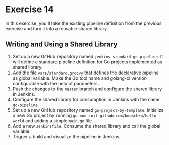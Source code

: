# Exercise 14

In this exercise, you'll take the existing pipeline definition from the previous exercise and turn it into a reusable shared library.

## Writing and Using a Shared Library

1. Set up a new GitHub repository named `jenkins-standard-go-pipeline`. It will define a standard pipeline definition for Go projects implemented as shared library.
2. Add the file `vars/standard.groovy` that defines the declarative pipeline as global variable. Make the Go tool name and golang-ci version configurable with the help of parameters.
3. Push the changes to the `master` branch and configure the shared library in Jenkins.
4. Configure the shared library for consumption in Jenkins with the name `go-pipeline`.
5. Set up a new GitHub repository named `go-project-by-template`. Initialize a new Go project by running `go mod init github.com/bmuschko/hello-world` and adding a simple `main.go` file.
6. Add a new `Jenkinsfile`. Consume the shared library and call the global variable.
7. Trigger a build and visualize the pipeline in Jenkins.
